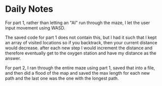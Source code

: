 # Daily Notes

For part 1, rather than letting an "AI" run through the maze, I let the user input movement using WASD.

The saved code for part 1 does not contain this, but I had it such that I kept an array of visited locations so if you backtrack, then your current distance would decrease. after each new step I would increment the distance and therefore eventually get to the oxygen station and have my distance as the answer.

For part 2, I ran through the entire maze using part 1, saved that into a file, and then did a flood of the map and saved the max length for each new path and the last one was the one with the longest path.

